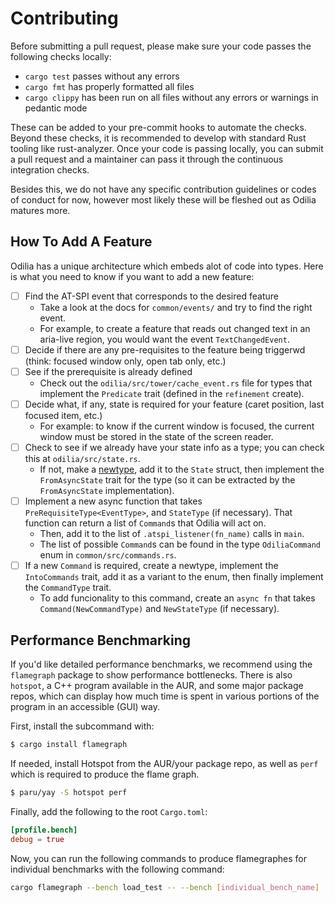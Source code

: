 # Contributing

Before submitting a pull request, please make sure your code passes the following checks locally:

- `cargo test` passes without any errors
- `cargo fmt` has properly formatted all files
- `cargo clippy` has been run on all files without any errors or warnings in pedantic mode

These can be added to your pre-commit hooks to automate the checks. Beyond these checks, it is recommended to develop with standard Rust tooling like rust-analyzer. Once your code is passing locally, you can submit a pull request and a maintainer can pass it through the continuous integration checks.

Besides this, we do not have any specific contribution guidelines or codes of conduct for now, however most likely these will be fleshed out as Odilia matures more.

## How To Add A Feature

Odilia has a unique architecture which embeds alot of code into types.
Here is what you need to know if you want to add a new feature:

- [ ] Find the AT-SPI event that corresponds to the desired feature
    - Take a look at the docs for `common/events/` and try to find the right event.
    - For example, to create a feature that reads out changed text in an aria-live region, you would want the event `TextChangedEvent`.
- [ ] Decide if there are any pre-requisites to the feature being triggerwd (think: focused window only, open tab only, etc.)
- [ ] See if the prerequisite is already defined
    - Check out the `odilia/src/tower/cache_event.rs` file for types that implement the `Predicate` trait (defined in the `refinement` create).
- [ ] Decide what, if any, state is required for your feature (caret position, last focused item, etc.)
    - For example: to know if the current window is focused, the current window must be stored in the state of the screen reader.
- [ ] Check to see if we already have your state info as a type; you can check this at `odilia/src/state.rs`.
    - If not, make a [newtype](https://doc.rust-lang.org/book/ch19-04-advanced-types.html#using-the-newtype-pattern-for-type-safety-and-abstraction), add it to the `State` struct, then implement the `FromAsyncState` trait for the type (so it can be extracted by the `FromAsyncState` implementation).
- [ ] Implement a new async function that takes `PreRequisiteType<EventType>`, and `StateType` (if necessary). That function can return a list of `Command`s that Odilia will act on.
    - Then, add it to the list of `.atspi_listener(fn_name)` calls in `main`.
    - The list of possible `Command`s can be found in the type `OdiliaCommand` enum in `common/src/commands.rs`.
- [ ] If a new `Command` is required, create a newtype, implement the `IntoCommands` trait, add it as a variant to the enum, then finally implement the `CommandType` trait.
    - To add funcionality to this command, create an `async fn` that takes `Command(NewCommandType)` and `NewStateType` (if necessary).

## Performance Benchmarking

If you'd like detailed performance benchmarks, we recommend using the `flamegraph` package to show performance bottlenecks.
There is also `hotspot`, a C++ program available in the AUR, and some major package repos, which can display how much time is spent in various portions of the program in an accessible (GUI) way.

First, install the subcommand with:

```bash
$ cargo install flamegraph
```

If needed, install Hotspot from the AUR/your package repo, as well as `perf` which is required to produce the flame graph.

```bash
$ paru/yay -S hotspot perf
```

Finally, add the following to the root `Cargo.toml`:

```toml
[profile.bench]
debug = true
```

Now, you can run the following commands to produce flamegraphes for individual benchmarks with the following command:

```bash
cargo flamegraph --bench load_test -- --bench [individual_bench_name]
```
